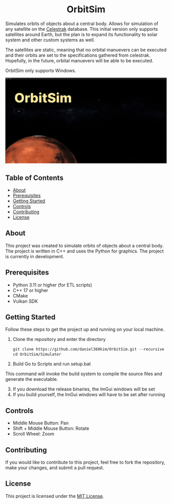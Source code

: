 <h1 align="center">OrbitSim</h1>

Simulates orbits of objects about a central body. Allows for simulation of any satellite on the [Celestrak](https://celestrak.org/) database. This initial version only supports satellites around Earth, but the plan is to expand its functionality to solar system and other custom systems as well.

The satellites are static, meaning that no orbital manuevers can be executed and their orbits are set to the specifications gathered from celestrak. Hopefully, in the future, orbital manuevers will be able to be executed. 

OrbitSim only supports Windows. 

![CoverImageOpening](Resources/Application/OrbitPage.png)

## Table of Contents

- [About](#about)
- [Prerequisites](#prerequisites)
- [Getting Started](#getting-started)
- [Controls](#controls)
- [Contributing](#contributing)
- [License](#license)

## About

This project was created to simulate orbits of objects about a central body. The project is written in C++ and uses the Python for graphics. The project is currently in development.

## Prerequisites

- Python 3.11 or higher (for ETL scripts)
- C++ 17 or higher
- CMake
- Vulkan SDK

## Getting Started

Follow these steps to get the project up and running on your local machine.

1. Clone the repository and enter the directory
   ```shell
   git clone https://github.com/daniel360kim/OrbitSim.git --recursive
   cd OrbitSim/Simulator
   ```
2. Build
    Go to Scripts and run setup.bat

This command will invoke the build system to compile the source files and generate the executable.

3. If you download the release binaries, the ImGui windows will be set
4. If you build yourself, the ImGui windows will have to be set after running

## Controls
- Middle Mouse Button: Pan
- Shift + Middle Mouse Button: Rotate
- Scroll Wheel: Zoom

## Contributing

If you would like to contribute to this project, feel free to fork the repository, make your changes, and submit a pull request.

## License

This project is licensed under the [MIT License](LICENSE).
   
